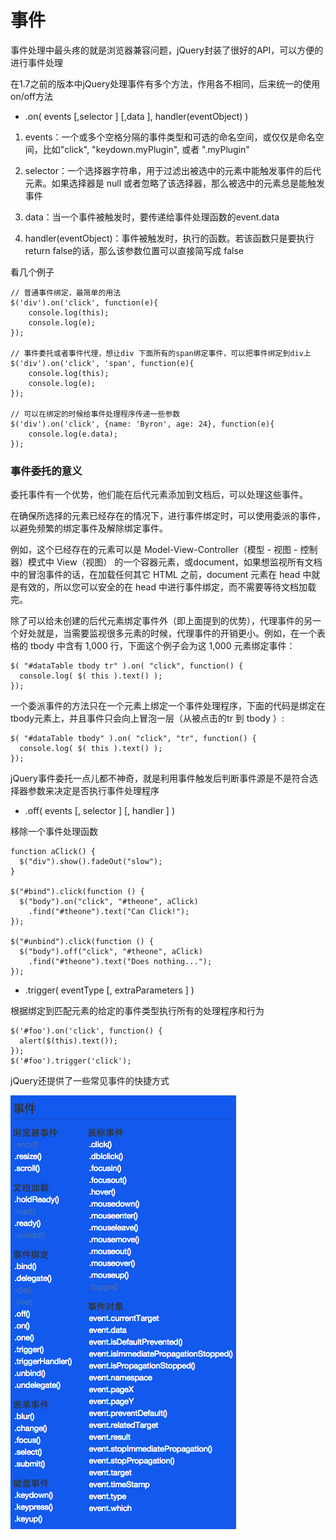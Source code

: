 # 事件

事件处理中最头疼的就是浏览器兼容问题，jQuery封装了很好的API，可以方便的进行事件处理

在1.7之前的版本中jQuery处理事件有多个方法，作用各不相同，后来统一的使用on/off方法

- .on( events [,selector ] [,data ], handler(eventObject) )


1. events：一个或多个空格分隔的事件类型和可选的命名空间，或仅仅是命名空间，比如"click", "keydown.myPlugin", 或者 ".myPlugin"

2. selector：一个选择器字符串，用于过滤出被选中的元素中能触发事件的后代元素。如果选择器是 null 或者忽略了该选择器，那么被选中的元素总是能触发事件

3. data：当一个事件被触发时，要传递给事件处理函数的event.data

4. handler(eventObject)：事件被触发时，执行的函数。若该函数只是要执行return false的话，那么该参数位置可以直接简写成 false

看几个例子
```
// 普通事件绑定，最简单的用法
$('div').on('click', function(e){
    console.log(this);
    console.log(e);
});

// 事件委托或者事件代理，想让div 下面所有的span绑定事件，可以把事件绑定到div上
$('div').on('click', 'span', function(e){
    console.log(this);
    console.log(e);
});

// 可以在绑定的时候给事件处理程序传递一些参数
$('div').on('click', {name: 'Byron', age: 24}, function(e){
    console.log(e.data);
});
```
### 事件委托的意义

委托事件有一个优势，他们能在后代元素添加到文档后，可以处理这些事件。

在确保所选择的元素已经存在的情况下，进行事件绑定时，可以使用委派的事件，以避免频繁的绑定事件及解除绑定事件。

例如，这个已经存在的元素可以是 Model-View-Controller（模型 - 视图 - 控制器）模式中 View（视图） 的一个容器元素，或document，如果想监视所有文档中的冒泡事件的话，在加载任何其它 HTML 之前，document 元素在 head 中就是有效的，所以您可以安全的在 head 中进行事件绑定，而不需要等待文档加载完。

除了可以给未创建的后代元素绑定事件外（即上面提到的优势），代理事件的另一个好处就是，当需要监视很多元素的时候，代理事件的开销更小。例如，在一个表格的 tbody 中含有 1,000 行，下面这个例子会为这 1,000 元素绑定事件：
```
$( "#dataTable tbody tr" ).on( "click", function() {
  console.log( $( this ).text() );
});
```
一个委派事件的方法只在一个元素上绑定一个事件处理程序，下面的代码是绑定在tbody元素上，并且事件只会向上冒泡一层（从被点击的tr 到 tbody ）:
```
$( "#dataTable tbody" ).on( "click", "tr", function() {
  console.log( $( this ).text() );
});
```
jQuery事件委托一点儿都不神奇，就是利用事件触发后判断事件源是不是符合选择器参数来决定是否执行事件处理程序

- .off( events [, selector ] [, handler ] )

移除一个事件处理函数
```
function aClick() {
  $("div").show().fadeOut("slow");
}

$("#bind").click(function () {
  $("body").on("click", "#theone", aClick)
    .find("#theone").text("Can Click!");
});

$("#unbind").click(function () {
  $("body").off("click", "#theone", aClick)
    .find("#theone").text("Does nothing...");
});
```

- .trigger( eventType [, extraParameters ] )

根据绑定到匹配元素的给定的事件类型执行所有的处理程序和行为
```
$('#foo').on('click', function() {
  alert($(this).text());
});
$('#foo').trigger('click');
```
jQuery还提供了一些常见事件的快捷方式

![事件](040701.png)
